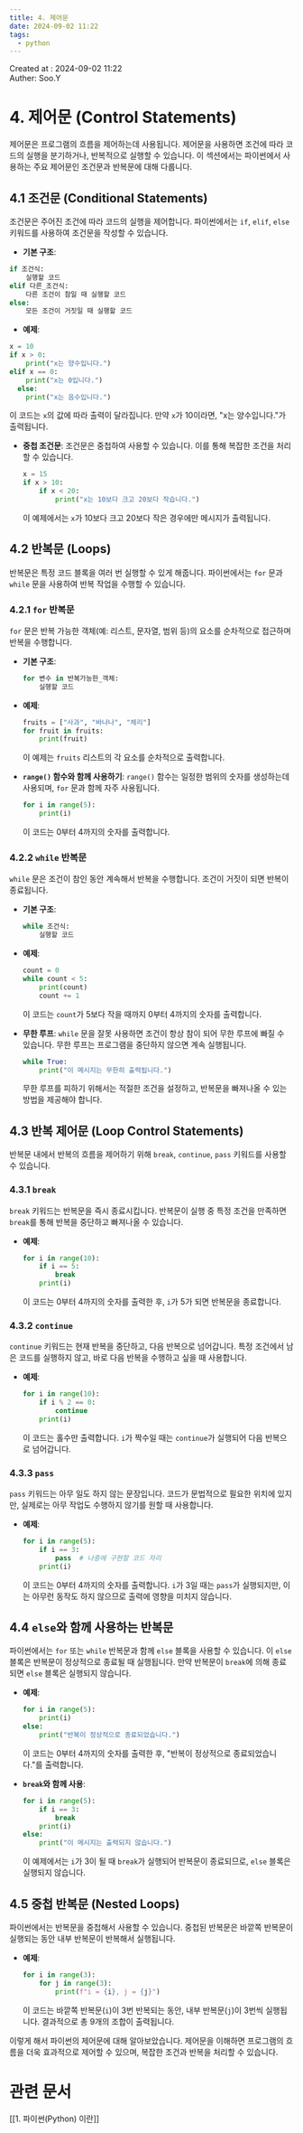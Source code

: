 ```yaml
---
title: 4. 제어문
date: 2024-09-02 11:22
tags:
  - python
---
```


Created at : 2024-09-02 11:22  
Auther: Soo.Y  

# 4. 제어문 (Control Statements)

제어문은 프로그램의 흐름을 제어하는데 사용됩니다. 제어문을 사용하면 조건에 따라 코드의 실행을 분기하거나, 반복적으로 실행할 수 있습니다. 이 섹션에서는 파이썬에서 사용하는 주요 제어문인 조건문과 반복문에 대해 다룹니다.

## 4.1 조건문 (Conditional Statements)

조건문은 주어진 조건에 따라 코드의 실행을 제어합니다. 파이썬에서는 `if`, `elif`, `else` 키워드를 사용하여 조건문을 작성할 수 있습니다.

- **기본 구조**:
```python
if 조건식:
    실행할 코드
elif 다른_조건식:
    다른 조건이 참일 때 실행할 코드
else:
    모든 조건이 거짓일 때 실행할 코드
```

- **예제**:
```python
x = 10
if x > 0:
    print("x는 양수입니다.")
elif x == 0:
    print("x는 0입니다.")
  else:
    print("x는 음수입니다.")
```

  이 코드는 `x`의 값에 따라 출력이 달라집니다. 만약 `x`가 10이라면, "x는 양수입니다."가 출력됩니다.

- **중첩 조건문**:
  조건문은 중첩하여 사용할 수 있습니다. 이를 통해 복잡한 조건을 처리할 수 있습니다.

  ```python
  x = 15
  if x > 10:
      if x < 20:
          print("x는 10보다 크고 20보다 작습니다.")
  ```

  이 예제에서는 `x`가 10보다 크고 20보다 작은 경우에만 메시지가 출력됩니다.

## 4.2 반복문 (Loops)

반복문은 특정 코드 블록을 여러 번 실행할 수 있게 해줍니다. 파이썬에서는 `for` 문과 `while` 문을 사용하여 반복 작업을 수행할 수 있습니다.

### 4.2.1 `for` 반복문

`for` 문은 반복 가능한 객체(예: 리스트, 문자열, 범위 등)의 요소를 순차적으로 접근하며 반복을 수행합니다.

- **기본 구조**:
  ```python
  for 변수 in 반복가능한_객체:
      실행할 코드
  ```

- **예제**:
  ```python
  fruits = ["사과", "바나나", "체리"]
  for fruit in fruits:
      print(fruit)
  ```

  이 예제는 `fruits` 리스트의 각 요소를 순차적으로 출력합니다.

- **`range()` 함수와 함께 사용하기**:
  `range()` 함수는 일정한 범위의 숫자를 생성하는데 사용되며, `for` 문과 함께 자주 사용됩니다.

  ```python
  for i in range(5):
      print(i)
  ```

  이 코드는 0부터 4까지의 숫자를 출력합니다.

### 4.2.2 `while` 반복문

`while` 문은 조건이 참인 동안 계속해서 반복을 수행합니다. 조건이 거짓이 되면 반복이 종료됩니다.

- **기본 구조**:
  ```python
  while 조건식:
      실행할 코드
  ```

- **예제**:
  ```python
  count = 0
  while count < 5:
      print(count)
      count += 1
  ```

  이 코드는 `count`가 5보다 작을 때까지 0부터 4까지의 숫자를 출력합니다.

- **무한 루프**:
  `while` 문을 잘못 사용하면 조건이 항상 참이 되어 무한 루프에 빠질 수 있습니다. 무한 루프는 프로그램을 중단하지 않으면 계속 실행됩니다.

  ```python
  while True:
      print("이 메시지는 무한히 출력됩니다.")
  ```

  무한 루프를 피하기 위해서는 적절한 조건을 설정하고, 반복문을 빠져나올 수 있는 방법을 제공해야 합니다.

## 4.3 반복 제어문 (Loop Control Statements)

반복문 내에서 반복의 흐름을 제어하기 위해 `break`, `continue`, `pass` 키워드를 사용할 수 있습니다.

### 4.3.1 `break`

`break` 키워드는 반복문을 즉시 종료시킵니다. 반복문이 실행 중 특정 조건을 만족하면 `break`를 통해 반복을 중단하고 빠져나올 수 있습니다.

- **예제**:
  ```python
  for i in range(10):
      if i == 5:
          break
      print(i)
  ```

  이 코드는 0부터 4까지의 숫자를 출력한 후, `i`가 5가 되면 반복문을 종료합니다.

### 4.3.2 `continue`

`continue` 키워드는 현재 반복을 중단하고, 다음 반복으로 넘어갑니다. 특정 조건에서 남은 코드를 실행하지 않고, 바로 다음 반복을 수행하고 싶을 때 사용합니다.

- **예제**:
  ```python
  for i in range(10):
      if i % 2 == 0:
          continue
      print(i)
  ```

  이 코드는 홀수만 출력합니다. `i`가 짝수일 때는 `continue`가 실행되어 다음 반복으로 넘어갑니다.

### 4.3.3 `pass`

`pass` 키워드는 아무 일도 하지 않는 문장입니다. 코드가 문법적으로 필요한 위치에 있지만, 실제로는 아무 작업도 수행하지 않기를 원할 때 사용합니다.

- **예제**:
  ```python
  for i in range(5):
      if i == 3:
          pass  # 나중에 구현할 코드 자리
      print(i)
  ```

  이 코드는 0부터 4까지의 숫자를 출력합니다. `i`가 3일 때는 `pass`가 실행되지만, 이는 아무런 동작도 하지 않으므로 출력에 영향을 미치지 않습니다.

## 4.4 `else`와 함께 사용하는 반복문

파이썬에서는 `for` 또는 `while` 반복문과 함께 `else` 블록을 사용할 수 있습니다. 이 `else` 블록은 반복문이 정상적으로 종료될 때 실행됩니다. 만약 반복문이 `break`에 의해 종료되면 `else` 블록은 실행되지 않습니다.

- **예제**:
  ```python
  for i in range(5):
      print(i)
  else:
      print("반복이 정상적으로 종료되었습니다.")
  ```

  이 코드는 0부터 4까지의 숫자를 출력한 후, "반복이 정상적으로 종료되었습니다."를 출력합니다.

- **`break`와 함께 사용**:
  ```python
  for i in range(5):
      if i == 3:
          break
      print(i)
  else:
      print("이 메시지는 출력되지 않습니다.")
  ```

  이 예제에서는 `i`가 3이 될 때 `break`가 실행되어 반복문이 종료되므로, `else` 블록은 실행되지 않습니다.

## 4.5 중첩 반복문 (Nested Loops)

파이썬에서는 반복문을 중첩해서 사용할 수 있습니다. 중첩된 반복문은 바깥쪽 반복문이 실행되는 동안 내부 반복문이 반복해서 실행됩니다.

- **예제**:
  ```python
  for i in range(3):
      for j in range(3):
          print(f"i = {i}, j = {j}")
  ```

  이 코드는 바깥쪽 반복문(`i`)이 3번 반복되는 동안, 내부 반복문(`j`)이 3번씩 실행됩니다. 결과적으로 총 9개의 조합이 출력됩니다.

이렇게 해서 파이썬의 제어문에 대해 알아보았습니다. 제어문을 이해하면 프로그램의 흐름을 더욱 효과적으로 제어할 수 있으며, 복잡한 조건과 반복을 처리할 수 있습니다.

# 관련 문서

[[1. 파이썬(Python) 이란]]
